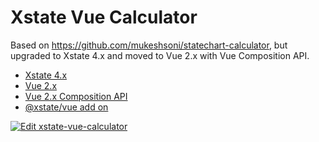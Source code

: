 # Xstate Vue Calculator

Based on https://github.com/mukeshsoni/statechart-calculator, but upgraded to Xstate 4.x and moved to Vue 2.x with Vue Composition API.

* [Xstate 4.x](https://xstate.js.org/docs/)
* [Vue 2.x](https://vuejs.org/v2/guide/)
* [Vue 2.x Composition API](https://github.com/vuejs/composition-api#readme)
* [@xstate/vue add on](https://github.com/davidkpiano/xstate/tree/master/packages/xstate-vue)

[![Edit xstate-vue-calculator](https://codesandbox.io/static/img/play-codesandbox.svg)](https://codesandbox.io/s/github/Glutnix/xstate-vue-calculator/tree/master/?fontsize=14&hidenavigation=1&module=%2Fsrc%2FcalculatorStategraph.js&theme=dark&view=preview)
